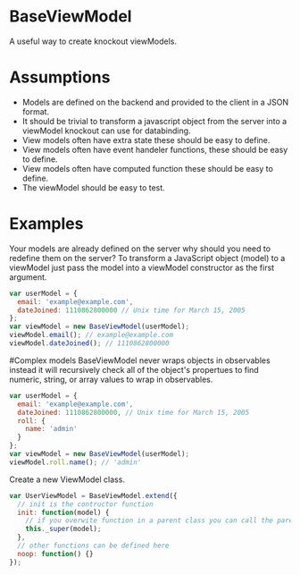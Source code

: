 BaseViewModel
=============

A useful way to create knockout viewModels.

Assumptions
===========
- Models are defined on the backend and provided to the client in a JSON format.
- It should be trivial to transform a javascript object from the server into a viewModel knockout can use for databinding.
- View models often have extra state these should be easy to define.
- View models often have event handeler functions, these should be easy to define.
- View models often have computed function these should be easy to define.
- The viewModel should be easy to test.

Examples
========
Your models are already defined on the server why should you  need to redefine them on the server?
To transform a JavaScript object (model) to a viewModel just pass the model into a viewModel constructor as the first argument.

```javascript
var userModel = {
  email: 'example@example.com',
  dateJoined: 1110862800000 // Unix time for March 15, 2005
};
var viewModel = new BaseViewModel(userModel);
viewModel.email(); // example@example.com
viewModel.dateJoined(); // 1110862800000
```

#Complex models
BaseViewModel never wraps objects in observables instead it will recursively check all of the object's propertues to 
find numeric, string, or array values to wrap in observables.
```javascript
var userModel = {
  email: 'example@example.com',
  dateJoined: 1110862800000, // Unix time for March 15, 2005
  roll: {
    name: 'admin'
  }
};
var viewModel = new BaseViewModel(userModel);
viewModel.roll.name(); // 'admin'

```

Create a new ViewModel class.
```javascript
var UserViewModel = BaseViewModel.extend({
  // init is the contructor function
  init: function(model) {
    // if you overwite function in a parent class you can call the parent function using _super
    this._super(model);
  },
  // other functions can be defined here
  noop: function() {}
});
```
